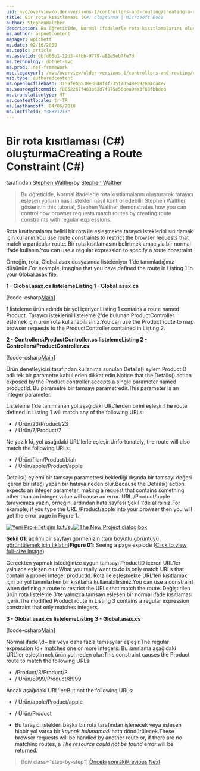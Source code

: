 ```yaml
---
uid: mvc/overview/older-versions-1/controllers-and-routing/creating-a-route-constraint-cs
title: Bir rota kısıtlaması (C#) oluşturma | Microsoft Docs
author: StephenWalther
description: Bu öğreticide, Normal ifadelerle rota kısıtlamalarını oluşturarak tarayıcı eşleşen yolların nasıl istekleri nasıl kontrol edebilir Stephen Walther gösterir.
ms.author: aspnetcontent
manager: wpickett
ms.date: 02/16/2009
ms.topic: article
ms.assetid: 0bfd06b1-12d3-4fbb-9779-a82e5eb7fe7d
ms.technology: dotnet-mvc
ms.prod: .net-framework
msc.legacyurl: /mvc/overview/older-versions-1/controllers-and-routing/creating-a-route-constraint-cs
msc.type: authoredcontent
ms.openlocfilehash: 3159feb6538e3048f4f235f7d549e692604ca4e7
ms.sourcegitcommit: f8852267f463b62d7f975e56bea9aa3f68fbbdeb
ms.translationtype: MT
ms.contentlocale: tr-TR
ms.lasthandoff: 04/06/2018
ms.locfileid: "30871213"
---
```

<a name="creating-a-route-constraint-c"></a><span data-ttu-id="c811b-103">Bir rota kısıtlaması (C#) oluşturma</span><span class="sxs-lookup"><span data-stu-id="c811b-103">Creating a Route Constraint (C#)</span></span>
====================
<span data-ttu-id="c811b-104">tarafından [Stephen Walther](https://github.com/StephenWalther)</span><span class="sxs-lookup"><span data-stu-id="c811b-104">by [Stephen Walther](https://github.com/StephenWalther)</span></span>

> <span data-ttu-id="c811b-105">Bu öğreticide, Normal ifadelerle rota kısıtlamalarını oluşturarak tarayıcı eşleşen yolların nasıl istekleri nasıl kontrol edebilir Stephen Walther gösterir.</span><span class="sxs-lookup"><span data-stu-id="c811b-105">In this tutorial, Stephen Walther demonstrates how you can control how browser requests match routes by creating route constraints with regular expressions.</span></span>


<span data-ttu-id="c811b-106">Rota kısıtlamalarını belirli bir rota ile eşleşmekte tarayıcı isteklerini sınırlamak için kullanın.</span><span class="sxs-lookup"><span data-stu-id="c811b-106">You use route constraints to restrict the browser requests that match a particular route.</span></span> <span data-ttu-id="c811b-107">Bir rota kısıtlamasını belirtmek amacıyla bir normal ifade kullanın.</span><span class="sxs-lookup"><span data-stu-id="c811b-107">You can use a regular expression to specify a route constraint.</span></span>

<span data-ttu-id="c811b-108">Örneğin, rota, Global.asax dosyasında listeleniyor 1'de tanımladığınız düşünün.</span><span class="sxs-lookup"><span data-stu-id="c811b-108">For example, imagine that you have defined the route in Listing 1 in your Global.asax file.</span></span>

<span data-ttu-id="c811b-109">**1 - Global.asax.cs listeleme**</span><span class="sxs-lookup"><span data-stu-id="c811b-109">**Listing 1 - Global.asax.cs**</span></span>

[!code-csharp[Main](creating-a-route-constraint-cs/samples/sample1.cs)]

<span data-ttu-id="c811b-110">1 listeleme ürün adında bir yol içeriyor.</span><span class="sxs-lookup"><span data-stu-id="c811b-110">Listing 1 contains a route named Product.</span></span> <span data-ttu-id="c811b-111">Tarayıcı isteklerini listeleme 2'de bulunan ProductController eşlemek için ürün rota kullanabilirsiniz.</span><span class="sxs-lookup"><span data-stu-id="c811b-111">You can use the Product route to map browser requests to the ProductController contained in Listing 2.</span></span>

<span data-ttu-id="c811b-112">**2 - Controllers\ProductController.cs listeleme**</span><span class="sxs-lookup"><span data-stu-id="c811b-112">**Listing 2 - Controllers\ProductController.cs**</span></span>

[!code-csharp[Main](creating-a-route-constraint-cs/samples/sample2.cs)]

<span data-ttu-id="c811b-113">Ürün denetleyicisi tarafından kullanıma sunulan Details() eylem ProductID adlı tek bir parametre kabul eden dikkat edin.</span><span class="sxs-lookup"><span data-stu-id="c811b-113">Notice that the Details() action exposed by the Product controller accepts a single parameter named productId.</span></span> <span data-ttu-id="c811b-114">Bu parametre bir tamsayı parametredir.</span><span class="sxs-lookup"><span data-stu-id="c811b-114">This parameter is an integer parameter.</span></span>

<span data-ttu-id="c811b-115">Listeleme 1'de tanımlanan yol aşağıdaki URL'lerden birini eşleşir:</span><span class="sxs-lookup"><span data-stu-id="c811b-115">The route defined in Listing 1 will match any of the following URLs:</span></span>

- <span data-ttu-id="c811b-116">/ Ürün/23</span><span class="sxs-lookup"><span data-stu-id="c811b-116">/Product/23</span></span>
- <span data-ttu-id="c811b-117">/ Ürün/7</span><span class="sxs-lookup"><span data-stu-id="c811b-117">/Product/7</span></span>

<span data-ttu-id="c811b-118">Ne yazık ki, yol aşağıdaki URL'lerle eşleşir:</span><span class="sxs-lookup"><span data-stu-id="c811b-118">Unfortunately, the route will also match the following URLs:</span></span>

- <span data-ttu-id="c811b-119">/ Ürün/filan</span><span class="sxs-lookup"><span data-stu-id="c811b-119">/Product/blah</span></span>
- <span data-ttu-id="c811b-120">/ Ürün/apple</span><span class="sxs-lookup"><span data-stu-id="c811b-120">/Product/apple</span></span>

<span data-ttu-id="c811b-121">Details() eylemi bir tamsayı parametresi beklediği dışında bir tamsayı değeri içeren bir isteği yapan bir hataya neden olur.</span><span class="sxs-lookup"><span data-stu-id="c811b-121">Because the Details() action expects an integer parameter, making a request that contains something other than an integer value will cause an error.</span></span> <span data-ttu-id="c811b-122">URL /Product/apple tarayıcınıza yazın, örneğin, ardından hata sayfası Şekil 1'de alırsınız.</span><span class="sxs-lookup"><span data-stu-id="c811b-122">For example, if you type the URL /Product/apple into your browser then you will get the error page in Figure 1.</span></span>


<span data-ttu-id="c811b-123">[![Yeni Proje iletişim kutusu](creating-a-route-constraint-cs/_static/image1.jpg)](creating-a-route-constraint-cs/_static/image1.png)</span><span class="sxs-lookup"><span data-stu-id="c811b-123">[![The New Project dialog box](creating-a-route-constraint-cs/_static/image1.jpg)](creating-a-route-constraint-cs/_static/image1.png)</span></span>

<span data-ttu-id="c811b-124">**Şekil 01**: açılımı bir sayfayı görmenizin ([tam boyutlu görüntüyü görüntülemek için tıklatın](creating-a-route-constraint-cs/_static/image2.png))</span><span class="sxs-lookup"><span data-stu-id="c811b-124">**Figure 01**: Seeing a page explode ([Click to view full-size image](creating-a-route-constraint-cs/_static/image2.png))</span></span>


<span data-ttu-id="c811b-125">Gerçekten yapmak istediğinize uygun tamsayı ProductID içeren URL'ler yalnızca eşleşen olur.</span><span class="sxs-lookup"><span data-stu-id="c811b-125">What you really want to do is only match URLs that contain a proper integer productId.</span></span> <span data-ttu-id="c811b-126">Rota ile eşleşmekte URL'leri kısıtlamak için bir yol tanımlarken bir kısıtlama kullanabilirsiniz.</span><span class="sxs-lookup"><span data-stu-id="c811b-126">You can use a constraint when defining a route to restrict the URLs that match the route.</span></span> <span data-ttu-id="c811b-127">Değiştirilen ürün rota listeleme 3'te yalnızca tamsayı eşleşen bir normal ifade kısıtlaması içerir.</span><span class="sxs-lookup"><span data-stu-id="c811b-127">The modified Product route in Listing 3 contains a regular expression constraint that only matches integers.</span></span>

<span data-ttu-id="c811b-128">**3 - Global.asax.cs listeleme**</span><span class="sxs-lookup"><span data-stu-id="c811b-128">**Listing 3 - Global.asax.cs**</span></span>

[!code-csharp[Main](creating-a-route-constraint-cs/samples/sample3.cs)]

<span data-ttu-id="c811b-129">Normal ifade \d+ bir veya daha fazla tamsayılar eşleşir.</span><span class="sxs-lookup"><span data-stu-id="c811b-129">The regular expression \d+ matches one or more integers.</span></span> <span data-ttu-id="c811b-130">Bu sınırlama aşağıdaki URL'ler eşleştirmek ürün yol neden olur:</span><span class="sxs-lookup"><span data-stu-id="c811b-130">This constraint causes the Product route to match the following URLs:</span></span>

- <span data-ttu-id="c811b-131">/Product/3</span><span class="sxs-lookup"><span data-stu-id="c811b-131">/Product/3</span></span>
- <span data-ttu-id="c811b-132">/ Ürün/8999</span><span class="sxs-lookup"><span data-stu-id="c811b-132">/Product/8999</span></span>

<span data-ttu-id="c811b-133">Ancak aşağıdaki URL'ler:</span><span class="sxs-lookup"><span data-stu-id="c811b-133">But not the following URLs:</span></span>

- <span data-ttu-id="c811b-134">/ Ürün/apple</span><span class="sxs-lookup"><span data-stu-id="c811b-134">/Product/apple</span></span>
- <span data-ttu-id="c811b-135">/ Ürün</span><span class="sxs-lookup"><span data-stu-id="c811b-135">/Product</span></span>

- <span data-ttu-id="c811b-136">Bu tarayıcı istekleri başka bir rota tarafından işlenecek veya eşleşen hiçbir yol varsa bir *kaynak bulunamadı* hata döndürülecek.</span><span class="sxs-lookup"><span data-stu-id="c811b-136">These browser requests will be handled by another route or, if there are no matching routes, a *The resource could not be found* error will be returned.</span></span>

> [!div class="step-by-step"]
> <span data-ttu-id="c811b-137">[Önceki](creating-custom-routes-cs.md)
> [sonraki](creating-a-custom-route-constraint-cs.md)</span><span class="sxs-lookup"><span data-stu-id="c811b-137">[Previous](creating-custom-routes-cs.md)
[Next](creating-a-custom-route-constraint-cs.md)</span></span>

